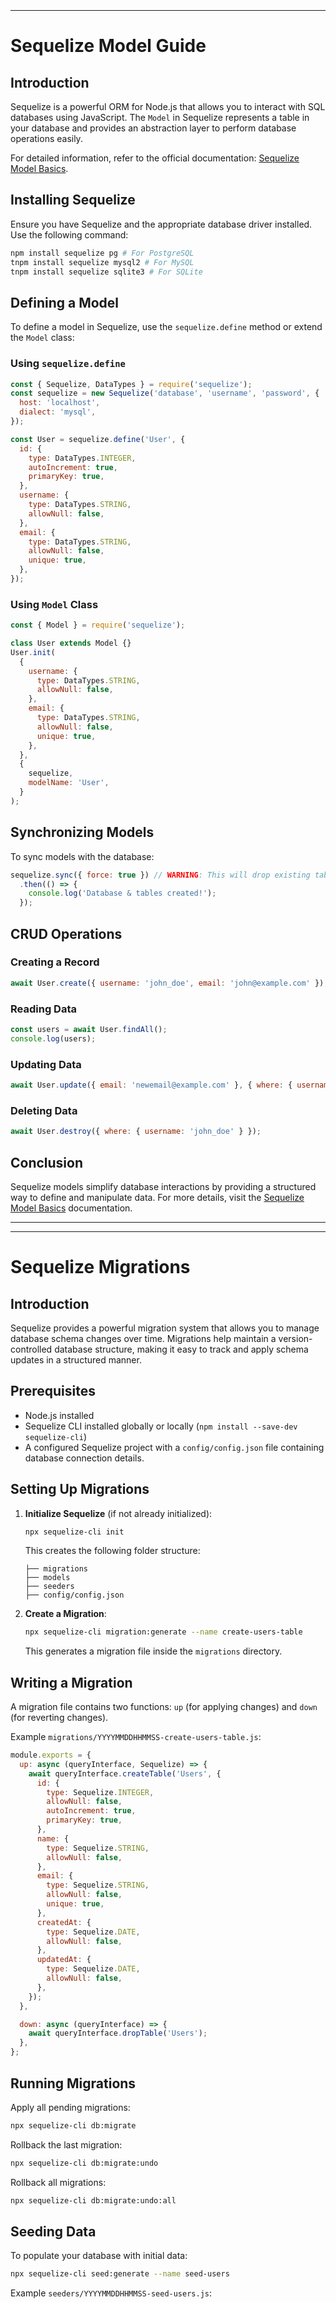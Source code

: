 


































































<br><br><br><br><br><br><br><br><br><br><br><br><br><br><br>





----

# **Sequelize Model Guide**

## Introduction
Sequelize is a powerful ORM for Node.js that allows you to interact with SQL databases using JavaScript. The `Model` in Sequelize represents a table in your database and provides an abstraction layer to perform database operations easily.

For detailed information, refer to the official documentation: [Sequelize Model Basics](https://sequelize.org/docs/v6/core-concepts/model-basics/).

## Installing Sequelize
Ensure you have Sequelize and the appropriate database driver installed. Use the following command:

```sh
npm install sequelize pg # For PostgreSQL
tnpm install sequelize mysql2 # For MySQL
tnpm install sequelize sqlite3 # For SQLite
```

## Defining a Model
To define a model in Sequelize, use the `sequelize.define` method or extend the `Model` class:

### Using `sequelize.define`
```javascript
const { Sequelize, DataTypes } = require('sequelize');
const sequelize = new Sequelize('database', 'username', 'password', {
  host: 'localhost',
  dialect: 'mysql',
});

const User = sequelize.define('User', {
  id: {
    type: DataTypes.INTEGER,
    autoIncrement: true,
    primaryKey: true,
  },
  username: {
    type: DataTypes.STRING,
    allowNull: false,
  },
  email: {
    type: DataTypes.STRING,
    allowNull: false,
    unique: true,
  },
});
```

### Using `Model` Class
```javascript
const { Model } = require('sequelize');

class User extends Model {}
User.init(
  {
    username: {
      type: DataTypes.STRING,
      allowNull: false,
    },
    email: {
      type: DataTypes.STRING,
      allowNull: false,
      unique: true,
    },
  },
  {
    sequelize,
    modelName: 'User',
  }
);
```

## Synchronizing Models
To sync models with the database:
```javascript
sequelize.sync({ force: true }) // WARNING: This will drop existing tables
  .then(() => {
    console.log('Database & tables created!');
  });
```

## CRUD Operations
### Creating a Record
```javascript
await User.create({ username: 'john_doe', email: 'john@example.com' });
```

### Reading Data
```javascript
const users = await User.findAll();
console.log(users);
```

### Updating Data
```javascript
await User.update({ email: 'newemail@example.com' }, { where: { username: 'john_doe' } });
```

### Deleting Data
```javascript
await User.destroy({ where: { username: 'john_doe' } });
```

## Conclusion
Sequelize models simplify database interactions by providing a structured way to define and manipulate data. For more details, visit the [Sequelize Model Basics](https://sequelize.org/docs/v6/core-concepts/model-basics/) documentation.


---
---

# **Sequelize Migrations**

## Introduction
Sequelize provides a powerful migration system that allows you to manage database schema changes over time. Migrations help maintain a version-controlled database structure, making it easy to track and apply schema updates in a structured manner.

## Prerequisites
- Node.js installed
- Sequelize CLI installed globally or locally (`npm install --save-dev sequelize-cli`)
- A configured Sequelize project with a `config/config.json` file containing database connection details.

## Setting Up Migrations

1. **Initialize Sequelize** (if not already initialized):
   ```sh
   npx sequelize-cli init
   ```
   This creates the following folder structure:
   ```
   ├── migrations
   ├── models
   ├── seeders
   ├── config/config.json
   ```

2. **Create a Migration**:
   ```sh
   npx sequelize-cli migration:generate --name create-users-table
   ```
   This generates a migration file inside the `migrations` directory.

## Writing a Migration
A migration file contains two functions: `up` (for applying changes) and `down` (for reverting changes).

Example `migrations/YYYYMMDDHHMMSS-create-users-table.js`:
```js
module.exports = {
  up: async (queryInterface, Sequelize) => {
    await queryInterface.createTable('Users', {
      id: {
        type: Sequelize.INTEGER,
        allowNull: false,
        autoIncrement: true,
        primaryKey: true,
      },
      name: {
        type: Sequelize.STRING,
        allowNull: false,
      },
      email: {
        type: Sequelize.STRING,
        allowNull: false,
        unique: true,
      },
      createdAt: {
        type: Sequelize.DATE,
        allowNull: false,
      },
      updatedAt: {
        type: Sequelize.DATE,
        allowNull: false,
      },
    });
  },

  down: async (queryInterface) => {
    await queryInterface.dropTable('Users');
  },
};
```

## Running Migrations
Apply all pending migrations:
```sh
npx sequelize-cli db:migrate
```

Rollback the last migration:
```sh
npx sequelize-cli db:migrate:undo
```

Rollback all migrations:
```sh
npx sequelize-cli db:migrate:undo:all
```

## Seeding Data
To populate your database with initial data:
```sh
npx sequelize-cli seed:generate --name seed-users
```
Example `seeders/YYYYMMDDHHMMSS-seed-users.js`:
```js
module.exports = {
  up: async (queryInterface, Sequelize) => {
    await queryInterface.bulkInsert('Users', [
      { name: 'John Doe', email: 'john@example.com', createdAt: new Date(), updatedAt: new Date() },
    ]);
  },
  
  down: async (queryInterface) => {
    await queryInterface.bulkDelete('Users', null, {});
  },
};
```
Run the seeder:
```sh
npx sequelize-cli db:seed:all
```

## Managing Migrations
- List executed migrations:
  ```sh
  npx sequelize-cli db:migrate:status
  ```
- Reverting specific migrations:
  ```sh
  npx sequelize-cli db:migrate:undo --name YYYYMMDDHHMMSS-migration-name.js
  ```

## Conclusion
Migrations in Sequelize allow structured and version-controlled database schema management. They help developers maintain consistency across environments, making collaboration easier in larger teams.

For more details, visit the official Sequelize documentation: [Sequelize Migrations](https://sequelize.org/docs/v6/other-topics/migrations/)

